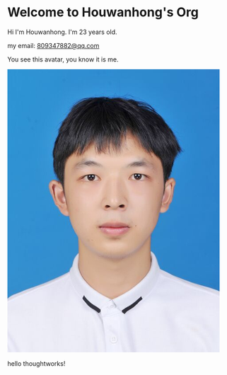 # Welcome to Houwanhong's Org

Hi I'm Houwanhong. I'm 23 years old.

my email: 809347882@qq.com

You see this avatar, you know it is me.

![houwanhong](/../assets/houwanhong.jpg)

hello thoughtworks!